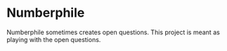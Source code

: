# Numberphile
Numberphile sometimes creates open questions. This project is meant as playing with the open questions.
